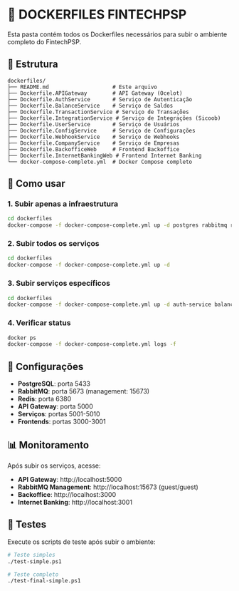 # 🐳 DOCKERFILES FINTECHPSP

Esta pasta contém todos os Dockerfiles necessários para subir o ambiente completo do FintechPSP.

## 📁 Estrutura

```
dockerfiles/
├── README.md                    # Este arquivo
├── Dockerfile.APIGateway        # API Gateway (Ocelot)
├── Dockerfile.AuthService       # Serviço de Autenticação
├── Dockerfile.BalanceService    # Serviço de Saldos
├── Dockerfile.TransactionService # Serviço de Transações
├── Dockerfile.IntegrationService # Serviço de Integrações (Sicoob)
├── Dockerfile.UserService       # Serviço de Usuários
├── Dockerfile.ConfigService     # Serviço de Configurações
├── Dockerfile.WebhookService    # Serviço de Webhooks
├── Dockerfile.CompanyService    # Serviço de Empresas
├── Dockerfile.BackofficeWeb     # Frontend Backoffice
├── Dockerfile.InternetBankingWeb # Frontend Internet Banking
└── docker-compose-complete.yml  # Docker Compose completo
```

## 🚀 Como usar

### 1. Subir apenas a infraestrutura
```bash
cd dockerfiles
docker-compose -f docker-compose-complete.yml up -d postgres rabbitmq redis
```

### 2. Subir todos os serviços
```bash
cd dockerfiles
docker-compose -f docker-compose-complete.yml up -d
```

### 3. Subir serviços específicos
```bash
cd dockerfiles
docker-compose -f docker-compose-complete.yml up -d auth-service balance-service
```

### 4. Verificar status
```bash
docker ps
docker-compose -f docker-compose-complete.yml logs -f
```

## 🔧 Configurações

- **PostgreSQL**: porta 5433
- **RabbitMQ**: porta 5673 (management: 15673)
- **Redis**: porta 6380
- **API Gateway**: porta 5000
- **Serviços**: portas 5001-5010
- **Frontends**: portas 3000-3001

## 📊 Monitoramento

Após subir os serviços, acesse:
- **API Gateway**: http://localhost:5000
- **RabbitMQ Management**: http://localhost:15673 (guest/guest)
- **Backoffice**: http://localhost:3000
- **Internet Banking**: http://localhost:3001

## 🧪 Testes

Execute os scripts de teste após subir o ambiente:
```bash
# Teste simples
./test-simple.ps1

# Teste completo
./test-final-simple.ps1
```
